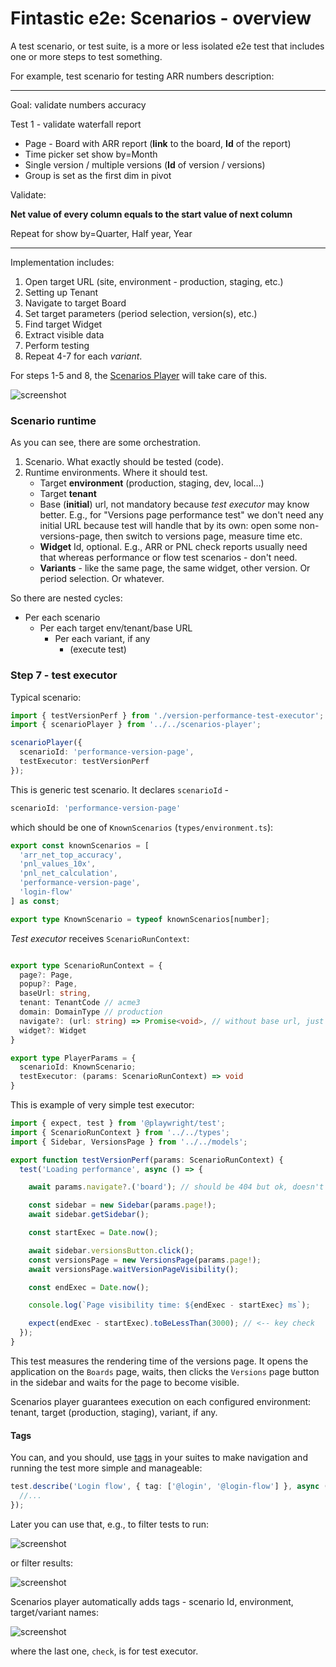 # Fintastic e2e: Scenarios - overview

A test scenario, or test suite, is a more or less isolated e2e test that includes one or more steps to test something.

For example, test scenario for testing ARR numbers description:

---
Goal: validate numbers accuracy

Test 1 - validate waterfall report

* Page - Board with ARR report (**link** to the board, **Id** of the report)
* Time picker set show by=Month
* Single version / multiple versions (**Id** of version / versions)
* Group is set as the first dim in pivot

Validate:

**Net value of every column equals to the start value of next column**

Repeat for show by=Quarter, Half year, Year

---

Implementation includes:

1. Open target URL (site, environment - production, staging, etc.)
2. Setting up Tenant
3. Navigate to target Board
4. Set target parameters (period selection, version(s), etc.)
5. Find target Widget
6. Extract visible data
7. Perform testing
8. Repeat 4-7 for each _variant_.

For steps 1-5 and 8, the [Scenarios Player](./scenarios-player.md) will take care of this.

![screenshot](img/e2e-scenario-flow.drawio.png)

### Scenario runtime

As you can see, there are some orchestration.

1. Scenario. What exactly should be tested (code).
2. Runtime environments. Where it should test.
    * Target **environment** (production, staging, dev, local...)
    * Target **tenant**
    * Base (**initial**) url, not mandatory because _test executor_ may know better. E.g., for 
   "Versions page performance test" we don't need any initial URL because test will handle
   that by its own: open some non-versions-page, then switch to versions page, measure time etc.
    * **Widget** Id, optional. E.g., ARR or PNL check reports usually need that whereas performance 
   or flow test scenarios - don't need.
    * **Variants** - like the same page, the same widget, other version. Or period selection. Or whatever.
   
So there are nested cycles:
- Per each scenario
  - Per each target env/tenant/base URL
    - Per each variant, if any
      - (execute test) 

### Step 7 - test executor

Typical scenario:

```ts
import { testVersionPerf } from './version-performance-test-executor';
import { scenarioPlayer } from '../../scenarios-player';

scenarioPlayer({
  scenarioId: 'performance-version-page',
  testExecutor: testVersionPerf
});
```

This is generic test scenario. It declares `scenarioId` -

```ts
scenarioId: 'performance-version-page'
```

which should be one of `KnownScenarios` (`types/environment.ts`):

```ts
export const knownScenarios = [
  'arr_net_top_accuracy',
  'pnl_values_10x',
  'pnl_net_calculation',
  'performance-version-page',
  'login-flow'
] as const;

export type KnownScenario = typeof knownScenarios[number];
```

_Test executor_ receives `ScenarioRunContext`:

```ts

export type ScenarioRunContext = {
  page?: Page,
  popup?: Page,
  baseUrl: string,
  tenant: TenantCode // acme3
  domain: DomainType // production
  navigate?: (url: string) => Promise<void>, // without base url, just "board" or "versions"
  widget?: Widget
}

export type PlayerParams = {
  scenarioId: KnownScenario;
  testExecutor: (params: ScenarioRunContext) => void
}
```

This is example of very simple test executor:

```ts
import { expect, test } from '@playwright/test';
import { ScenarioRunContext } from '../../types';
import { Sidebar, VersionsPage } from '../../models';

export function testVersionPerf(params: ScenarioRunContext) {
  test('Loading performance', async () => {

    await params.navigate?.('board'); // should be 404 but ok, doesn't matter

    const sidebar = new Sidebar(params.page!);
    await sidebar.getSidebar();

    const startExec = Date.now();

    await sidebar.versionsButton.click();
    const versionsPage = new VersionsPage(params.page!);
    await versionsPage.waitVersionPageVisibility();

    const endExec = Date.now();

    console.log(`Page visibility time: ${endExec - startExec} ms`);

    expect(endExec - startExec).toBeLessThan(3000); // <-- key check
  });
}
```

This test measures the rendering time of the versions page. It opens the application
on the `Boards` page, waits, then clicks the `Versions`
page button in the sidebar and waits for the page to become visible.

Scenarios player guarantees execution on each configured environment: tenant, target (production, staging),
variant, if any.

#### Tags

You can, and you should, use [tags](https://playwright.dev/docs/test-annotations#tag-tests) in your suites to make
navigation and running the test more simple and manageable:

```ts
test.describe('Login flow', { tag: ['@login', '@login-flow'] }, async () => {
  //...
});
```

Later you can use that, e.g., to filter tests to run:

![screenshot](img/test-tags.png)

or filter results:

![screenshot](img/test-results-tag.png)

Scenarios player automatically adds tags - scenario Id, environment, target/variant names:

![screenshot](img/automatic-tagging.png)

where the last one, `check`, is for test executor.
